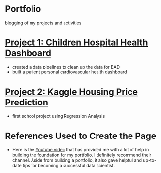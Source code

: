 # Portfolio
blogging of my projects and activities

# [Project 1: Children Hospital Health Dashboard](https://github.com/yuwingki/Children-Hospital-Dashboard)
* created a data pipelines to clean up the data for EAD
* built a patient personal cardiovascular health dashboard

# [Project 2: Kaggle Housing Price Prediction](https://github.com/yuwingki/House-Prices)
* first school project using Regression Analysis

# References Used to Create the Page
* Here is the [Youtube video](https://www.youtube.com/watch?v=1aXk2RViq3c) that has provided me with a lot of help in building the foundation for my portfolio. I definitely recommend their channel. Aside from building a portfolio, it also gave helpful and up-to-date tips for becoming a successful data scientist.
